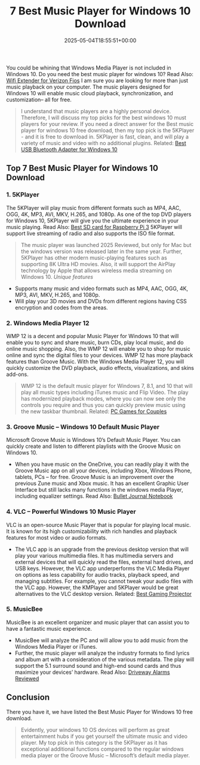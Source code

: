 ﻿---
layout: post
title: 7 Best Music Player for Windows 10 Download
date: '2025-05-04T18:55:51+00:00'
categories:
- Motherboards
tags: []
slug: /best-music-player-for-windows-10-free-download/
lastmod: 2025-05-07T12:21:24+03:00
---

You could be whining that Windows Media Player is not included in Windows 10. Do you need the best music player for windows 10?
Read Also:
[Wifi Extender for Verizon Fios](https://pestpolicy.com/best-wifi-extender-for-fios-verizon/)
I am sure you are looking for more than just music playback on your computer. The music players designed for Windows 10 will enable music cloud playback, synchronization, and customization– all for free.
> I understand that music players are a highly personal device. Therefore, I will discuss my top picks for the best windows 10 must players for your review.
If you need a direct answer for the Best music player for windows 10 free download, then my top pick is the 5KPlayer - and it is free to download in.
5KPlayer is fast, clean, and will play a variety of music and video with no additional plugins.
> Related:
> [Best USB Bluetooth Adapter for Windows 10](https://pestpolicy.com/best-usb-bluetooth-adapter-for-windows-10/)
## Top 7 Best Music Player for Windows 10 Download
### 1. 5KPlayer
The 5KPlayer will play music from different formats such as MP4, AAC, OGG, 4K, MP3, AVI, MKV, H.265, and 1080p.
As one of the top DVD players for Windows 10, 5KPlayer will give you the ultimate experience in your music playing.
Read Also:
[Best SD card for Raspberry Pi 3](https://pestpolicy.com/best-sd-card-for-raspberry-pi-3/)
5KPlayer will support live streaming of radio and also supports the ISO file format.
> The music player was launched 2025 Reviewed, but only for Mac but the windows version was released later in the same year.
Further, 5KPlayer has other modern music-playing features such as supporting 8K Ultra HD movies.
Also, it will support the AirPlay technology by Apple that allows wireless media streaming on Windows 10.
*Unique features*
- Supports many music and video formats such as MP4, AAC, OGG, 4K, MP3, AVI, MKV, H.265, and 1080p.
- Will play your 3D movies and DVDs from different regions having CSS encryption and codes from the areas.
### 2. Windows Media Player 12
WMP 12 is a decent and popular Music Player for Windows 10 that will enable you to sync and share music, burn CDs, play local music, and do online music shopping.
Also, the WMP 12 will enable you to shop for music online and sync the digital files to your devices.
WMP 12 has more playback features than Groove Music. With the Windows Media Player 12, you will quickly customize the DVD playback, audio effects, visualizations, and skins add-ons.
> WMP 12 is the default music player for Windows 7, 8.1, and 10 that will play all music types including iTunes music and Flip Video.
The play has modernized playback modes, where you can now see only the controls you require and thus you can quickly preview music using the new taskbar thumbnail.
Related:
[PC Games for Couples](https://pestpolicy.com/best-pc-games-for-couples/)
### 3. Groove Music – Windows 10 Default Music Player
Microsoft Groove Music is Windows 10’s Default Music Player. You can quickly create and listen to different playlists with the Groove Music on Windows 10.
- When you have music on the OneDrive, you can readily play it with the Groove Music app on all your devices, including Xbox, Windows Phone, tablets, PCs – for free.
Groove Music is an improvement over the previous Zune music and Xbox music.
It has an excellent Graphic User Interface but still lacks many functions in the windows media Player, including equalizer settings.
Read Also:
[Bullet Journal Notebook](https://pestpolicy.com/best-bullet-journal-notebook/)
### 4. VLC – Powerful Windows 10 Music Player
VLC is an open-source Music Player that is popular for playing local music. It is known for its high customizability with rich handles and playback features for most video or audio formats.
- The VLC app is an upgrade from the previous desktop version that will play your various multimedia files.
It has multimedia servers and external devices that will quickly read the files, external hard drives, and USB keys.
However, the VLC app underperforms the VLC Media Player on options as less capability for audio tracks, playback speed, and managing subtitles.
For example, you cannot tweak your audio files with the VLC app. However, the KMPlayer and 5KPlayer would be great alternatives to the VLC desktop version.
Related:
[Best Gaming Projector](https://pestpolicy.com/best-gaming-projector/)
### 5. MusicBee
MusicBee is an excellent organizer and music player that can assist you to have a fantastic music experience.
- MusicBee will analyze the PC and will allow you to add music from the Windows Media Player or iTunes.
- Further, the music player will analyze the industry formats to find lyrics and album art with a consideration of the various metadata.
The play will support the 5.1 surround sound and high-end sound cards and thus maximize your devices’ hardware.
Read Also:
[Driveway Alarms Reviewed](https://pestpolicy.com/best-driveway-alarms/)
## Conclusion
There you have it, we have listed the Best Music Player for Windows 10 free download.
> Evidently, your windows 10 OS devices will perform as great entertainment hubs if you get yourself the ultimate music and video player.
My top pick in this category is the 5KPlayer as it has exceptional additional functions compared to the regular windows media player or the Groove Music – Microsoft’s default media player.